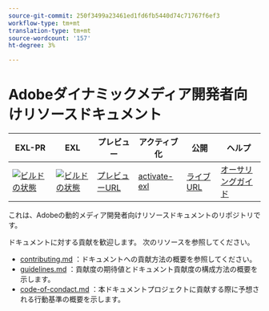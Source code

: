 ```yaml
---
source-git-commit: 250f3499a23461ed1fd6fb5440d74c71767f6ef3
workflow-type: tm+mt
translation-type: tm+mt
source-wordcount: '157'
ht-degree: 3%

---
```

# Adobeダイナミックメディア開発者向けリソースドキュメント

| EXL-PR | EXL | プレビュー | アクティブ化 | 公開 | ヘルプ |
|--- |--- |--- |--- |--- |--- |
| [![ビルドの状態](https://docs.ci.corp.adobe.com/view/exl-pr/job/dynamic-media-developer-resources.en_pr-exl/badge/icon)](https://docs.ci.corp.adobe.com/view/exl-pr/job/dynamic-media-developer-resources.en_pr-exl/lastBuild/) | [![ビルドの状態](https://docs.ci.corp.adobe.com/view/exl-pr/job/dynamic-media-developer-resources.en_exl/lastBuild/badge/icon)](https://docs.ci.corp.adobe.com/view/exl-pr/job/dynamic-media-developer-resources.en_exl/lastBuild/lastBuild) | [プレビューURL](https://experienceleague.corp.adobe.com/docs/dynamic-media-developer-resources/library/home.html?lang=en) | [activate-exl](https://docs.ci.corp.adobe.com/job/activate-exl/build/) | [ライブURL](https://experienceleague.adobe.com/docs/dynamic-media-developer-resources/library/home.html?lang=en) | [オーサリングガイド](https://experienceleague.adobe.com/docs/authoring-guide-exl/using/home.html?lang=en) |

これは、Adobeの動的メディア開発者向けリソースドキュメントのリポジトリです。

ドキュメントに対する貢献を歓迎します。 次のリソースを参照してください。

* [contributing.md](contributing.md) ：ドキュメントへの貢献方法の概要を参照してください。
* [guidelines.md](guidelines.md) ：貢献度の期待値とドキュメント貢献度の構成方法の概要を示します。
* [code-of-condact.md](code-of-conduct.md) ：本ドキュメントプロジェクトに貢献する際に予想される行動基準の概要を示します。
